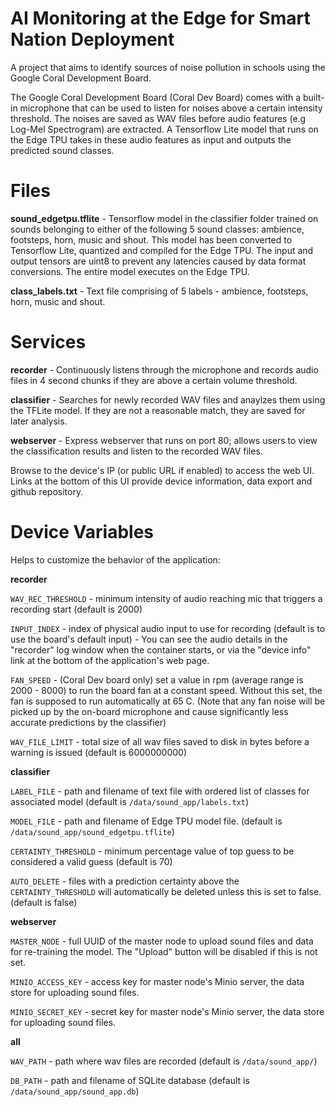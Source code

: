 # AI Monitoring at the Edge for Smart Nation Deployment
A project that aims to identify sources of noise pollution in schools using the Google Coral Development Board.

The Google Coral Development Board (Coral Dev Board) comes with a built-in microphone that can be used to listen for noises above a certain intensity threshold. The noises are saved as WAV files before audio features (e.g Log-Mel Spectrogram) are extracted. A Tensorflow Lite model that runs on the Edge TPU takes in these audio features as input and outputs the predicted sound classes.

# Files

**sound_edgetpu.tflite** - Tensorflow model in the classifier folder trained on sounds belonging to either of the following 5 sound classes: ambience, footsteps, horn, music and shout. This model has been converted to Tensorflow Lite, quantized and compiled for the Edge TPU. The input and output tensors are uint8 to prevent any latencies caused by data format conversions. The entire model executes on the Edge TPU.

**class_labels.txt** - Text file comprising of 5 labels - ambience, footsteps, horn, music and shout.

# Services

**recorder** - Continuously listens through the microphone and records audio files in 4 second chunks if they are above a certain volume threshold.

**classifier** - Searches for newly recorded WAV files and anaylzes them using the TFLite model. If they are not a reasonable match, they are saved for later analysis.

**webserver** - Express webserver that runs on port 80; allows users to view the classification results and listen to the recorded WAV files.

Browse to the device's IP (or public URL if enabled) to access the web UI. Links at the bottom of this UI provide device information, data export and github repository.

# Device Variables 
Helps to customize the behavior of the application:

**recorder**

`WAV_REC_THRESHOLD` - minimum intensity of audio reaching mic that triggers a recording start (default is 2000)

`INPUT_INDEX` - index of physical audio input to use for recording (default is to use the board's default input) - You can see the audio details in the "recorder" log window when the container starts, or via the "device info" link at the bottom of the application's web page.

`FAN_SPEED` - (Coral Dev board only) set a value in rpm (average range is 2000 - 8000) to run the board fan at a constant speed. Without this set, the fan is supposed to run automatically at 65 C. (Note that any fan noise will be picked up by the on-board microphone and cause significantly less accurate predictions by the classifier)

`WAV_FILE_LIMIT` - total size of all wav files saved to disk in bytes before a warning is issued (default is 6000000000)

**classifier**

`LABEL_FILE` - path and filename of text file with ordered list of classes for associated model (default is `/data/sound_app/labels.txt`)

`MODEL_FILE` - path and filename of Edge TPU model file. (default is `/data/sound_app/sound_edgetpu.tflite`)

`CERTAINTY_THRESHOLD` - minimum percentage value of top guess to be considered a valid guess (default is 70)

`AUTO_DELETE` - files with a prediction certainty above the `CERTAINTY_THRESHOLD` will automatically be deleted unless this is set to false. (default is false)

**webserver**

`MASTER_NODE` - full UUID of the master node to upload sound files and data for re-training the model. The "Upload" button will be disabled if this is not set.

`MINIO_ACCESS_KEY` - access key for master node's Minio server, the data store for uploading sound files. 

`MINIO_SECRET_KEY` - secret key for master node's Minio server, the data store for uploading sound files. 

**all**

`WAV_PATH` - path where wav files are recorded (default is `/data/sound_app/`)

`DB_PATH` - path and filename of SQLite database (default is `/data/sound_app/sound_app.db`)


